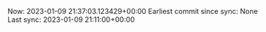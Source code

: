 Now: 2023-01-09 21:37:03.123429+00:00 Earliest commit since sync: None Last sync: 2023-01-09 21:11:00+00:00
